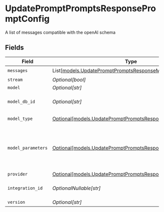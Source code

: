 # UpdatePromptPromptsResponsePromptConfig

A list of messages compatible with the openAI schema


## Fields

| Field                                                                                                                  | Type                                                                                                                   | Required                                                                                                               | Description                                                                                                            |
| ---------------------------------------------------------------------------------------------------------------------- | ---------------------------------------------------------------------------------------------------------------------- | ---------------------------------------------------------------------------------------------------------------------- | ---------------------------------------------------------------------------------------------------------------------- |
| `messages`                                                                                                             | List[[models.UpdatePromptPromptsResponseMessages](../models/updatepromptpromptsresponsemessages.md)]                   | :heavy_check_mark:                                                                                                     | N/A                                                                                                                    |
| `stream`                                                                                                               | *Optional[bool]*                                                                                                       | :heavy_minus_sign:                                                                                                     | N/A                                                                                                                    |
| `model`                                                                                                                | *Optional[str]*                                                                                                        | :heavy_minus_sign:                                                                                                     | N/A                                                                                                                    |
| `model_db_id`                                                                                                          | *Optional[str]*                                                                                                        | :heavy_minus_sign:                                                                                                     | The id of the resource                                                                                                 |
| `model_type`                                                                                                           | [Optional[models.UpdatePromptPromptsResponseModelType]](../models/updatepromptpromptsresponsemodeltype.md)             | :heavy_minus_sign:                                                                                                     | The type of the model                                                                                                  |
| `model_parameters`                                                                                                     | [Optional[models.UpdatePromptPromptsResponseModelParameters]](../models/updatepromptpromptsresponsemodelparameters.md) | :heavy_minus_sign:                                                                                                     | Model Parameters: Not all parameters apply to every model                                                              |
| `provider`                                                                                                             | [Optional[models.UpdatePromptPromptsResponseProvider]](../models/updatepromptpromptsresponseprovider.md)               | :heavy_minus_sign:                                                                                                     | N/A                                                                                                                    |
| `integration_id`                                                                                                       | *OptionalNullable[str]*                                                                                                | :heavy_minus_sign:                                                                                                     | The id of the resource                                                                                                 |
| `version`                                                                                                              | *Optional[str]*                                                                                                        | :heavy_minus_sign:                                                                                                     | N/A                                                                                                                    |